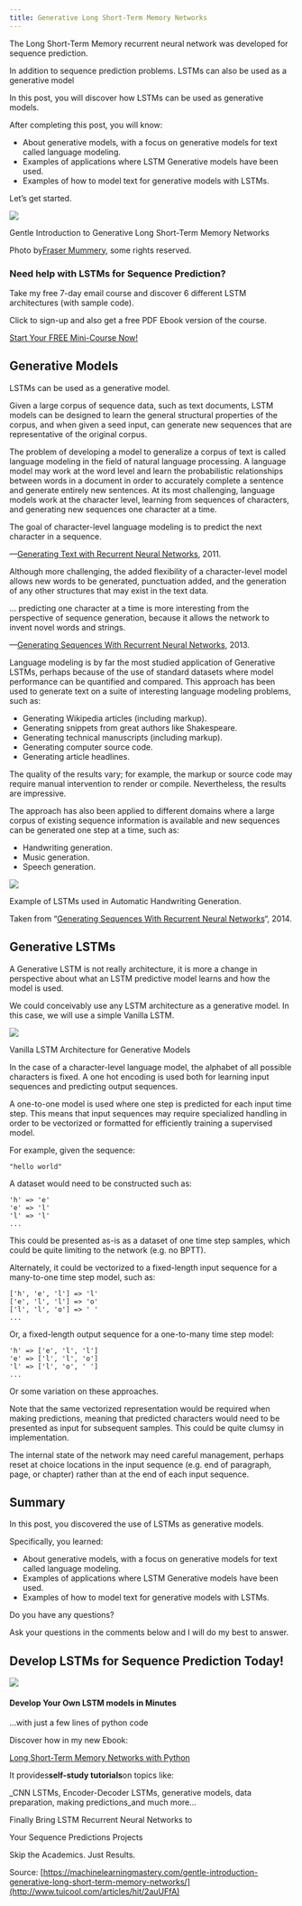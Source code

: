 ```yaml
---
title: Generative Long Short-Term Memory Networks
---
```


The Long Short-Term Memory recurrent neural network was developed for sequence prediction.

In addition to sequence prediction problems. LSTMs can also be used as a generative model

In this post, you will discover how LSTMs can be used as generative models.

After completing this post, you will know:

* About generative models, with a focus on generative models for text called language modeling.
* Examples of applications where LSTM Generative models have been used.
* Examples of how to model text for generative models with LSTMs.

Let’s get started.

![](http://img2.tuicool.com/q6NNrmV.jpg!web)

Gentle Introduction to Generative Long Short-Term Memory Networks

Photo by[Fraser Mummery](https://www.flickr.com/photos/73014677@N05/10035345914/), some rights reserved.

### Need help with LSTMs for Sequence Prediction?

Take my free 7-day email course and discover 6 different LSTM architectures \(with sample code\).

Click to sign-up and also get a free PDF Ebook version of the course.

[Start Your FREE Mini-Course Now!](https://machinelearningmastery.lpages.co/leadbox/1403a9373f72a2%3A164f8be4f346dc/5754903989321728/)

## Generative Models

LSTMs can be used as a generative model.

Given a large corpus of sequence data, such as text documents, LSTM models can be designed to learn the general structural properties of the corpus, and when given a seed input, can generate new sequences that are representative of the original corpus.

The problem of developing a model to generalize a corpus of text is called language modeling in the field of natural language processing. A language model may work at the word level and learn the probabilistic relationships between words in a document in order to accurately complete a sentence and generate entirely new sentences. At its most challenging, language models work at the character level, learning from sequences of characters, and generating new sequences one character at a time.

The goal of character-level language modeling is to predict the next character in a sequence.

—[Generating Text with Recurrent Neural Networks](http://www.cs.utoronto.ca/~ilya/pubs/2011/LANG-RNN.pdf), 2011.

Although more challenging, the added flexibility of a character-level model allows new words to be generated, punctuation added, and the generation of any other structures that may exist in the text data.

… predicting one character at a time is more interesting from the perspective of sequence generation, because it allows the network to invent novel words and strings.

—[Generating Sequences With Recurrent Neural Networks](https://arxiv.org/abs/1308.0850), 2013.

Language modeling is by far the most studied application of Generative LSTMs, perhaps because of the use of standard datasets where model performance can be quantified and compared. This approach has been used to generate text on a suite of interesting language modeling problems, such as:

* Generating Wikipedia articles \(including markup\).
* Generating snippets from great authors like Shakespeare.
* Generating technical manuscripts \(including markup\).
* Generating computer source code.
* Generating article headlines.

The quality of the results vary; for example, the markup or source code may require manual intervention to render or compile. Nevertheless, the results are impressive.

The approach has also been applied to different domains where a large corpus of existing sequence information is available and new sequences can be generated one step at a time, such as:

* Handwriting generation.
* Music generation.
* Speech generation.

![](http://img2.tuicool.com/qyyAbq6.png!web)

Example of LSTMs used in Automatic Handwriting Generation.

Taken from “[Generating Sequences With Recurrent Neural Networks](https://arxiv.org/abs/1308.0850)“, 2014.

## Generative LSTMs

A Generative LSTM is not really architecture, it is more a change in perspective about what an LSTM predictive model learns and how the model is used.

We could conceivably use any LSTM architecture as a generative model. In this case, we will use a simple Vanilla LSTM.

![](http://img0.tuicool.com/IVRRbmq.png!web)

Vanilla LSTM Architecture for Generative Models

In the case of a character-level language model, the alphabet of all possible characters is fixed. A one hot encoding is used both for learning input sequences and predicting output sequences.

A one-to-one model is used where one step is predicted for each input time step. This means that input sequences may require specialized handling in order to be vectorized or formatted for efficiently training a supervised model.

For example, given the sequence:

```
"hello world"
```

A dataset would need to be constructed such as:

```
'h' => 'e'
'e' => 'l'
'l' => 'l'
...

```

This could be presented as-is as a dataset of one time step samples, which could be quite limiting to the network \(e.g. no BPTT\).

Alternately, it could be vectorized to a fixed-length input sequence for a many-to-one time step model, such as:

```
['h', 'e', 'l'] => 'l'
['e', 'l', 'l'] => 'o'
['l', 'l', 'o'] => ' '
...
```

Or, a fixed-length output sequence for a one-to-many time step model:

```
'h' => ['e', 'l', 'l']
'e' => ['l', 'l', 'o']
'l' => ['l', 'o', ' ']
...
```

Or some variation on these approaches.

Note that the same vectorized representation would be required when making predictions, meaning that predicted characters would need to be presented as input for subsequent samples. This could be quite clumsy in implementation.

The internal state of the network may need careful management, perhaps reset at choice locations in the input sequence \(e.g. end of paragraph, page, or chapter\) rather than at the end of each input sequence.



## Summary

In this post, you discovered the use of LSTMs as generative models.

Specifically, you learned:

* About generative models, with a focus on generative models for text called language modeling.
* Examples of applications where LSTM Generative models have been used.
* Examples of how to model text for generative models with LSTMs.

Do you have any questions?

Ask your questions in the comments below and I will do my best to answer.

## Develop LSTMs for Sequence Prediction Today!

![](http://img1.tuicool.com/qE73Q3A.png!web)

#### Develop Your Own LSTM models in Minutes

…with just a few lines of python code

Discover how in my new Ebook:

[Long Short-Term Memory Networks with Python](https://machinelearningmastery.com/lstms-with-python/)

It provides**self-study tutorials**on topics like:

_CNN LSTMs, Encoder-Decoder LSTMs, generative models, data preparation, making predictions_and much more…

Finally Bring LSTM Recurrent Neural Networks to

Your Sequence Predictions Projects

Skip the Academics. Just Results.



Source: [https://machinelearningmastery.com/gentle-introduction-generative-long-short-term-memory-networks/](http://www.tuicool.com/articles/hit/2auUFfA)

